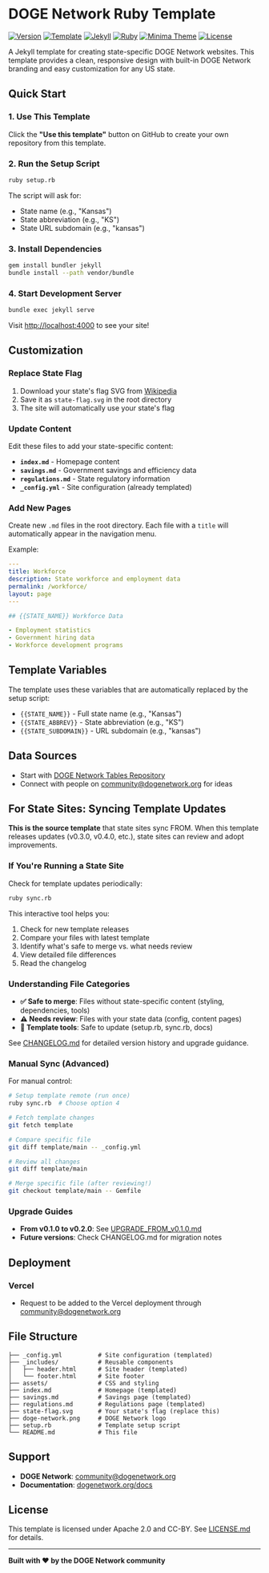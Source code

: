 # DOGE Network Ruby Template

[![Version](https://img.shields.io/badge/Version-0.2.0-orange.svg)](https://github.com/DOGE-network/DOGE_Network_Ruby_Template)
[![Template](https://img.shields.io/badge/Template-DOGE%20Network%20Ruby-brightgreen.svg)](https://dogenetwork.org/)
[![Jekyll](https://img.shields.io/badge/Jekyll-4.3.4-blue.svg)](https://jekyllrb.com/)
[![Ruby](https://img.shields.io/badge/Ruby-3.3.0-red.svg)](https://www.ruby-lang.org/)
[![Minima Theme](https://img.shields.io/badge/Theme-Minima-green.svg)](https://github.com/jekyll/minima)
[![License](https://img.shields.io/badge/License-Apache%202.0-blue.svg)](LICENSE.md)

A Jekyll template for creating state-specific DOGE Network websites. This template provides a clean, responsive design with built-in DOGE Network branding and easy customization for any US state.

## Quick Start

### 1. Use This Template

Click the **"Use this template"** button on GitHub to create your own repository from this template.

### 2. Run the Setup Script

```bash
ruby setup.rb
```

The script will ask for:
- State name (e.g., "Kansas")
- State abbreviation (e.g., "KS") 
- State URL subdomain (e.g., "kansas")

### 3. Install Dependencies

```bash
gem install bundler jekyll
bundle install --path vendor/bundle
```

### 4. Start Development Server

```bash
bundle exec jekyll serve
```

Visit [http://localhost:4000](http://localhost:4000) to see your site!

## Customization

### Replace State Flag

1. Download your state's flag SVG from [Wikipedia](https://en.wikipedia.org/wiki/List_of_U.S._state_flags)
2. Save it as `state-flag.svg` in the root directory
3. The site will automatically use your state's flag

### Update Content

Edit these files to add your state-specific content:

- **`index.md`** - Homepage content
- **`savings.md`** - Government savings and efficiency data
- **`regulations.md`** - State regulatory information
- **`_config.yml`** - Site configuration (already templated)

### Add New Pages

Create new `.md` files in the root directory. Each file with a `title` will automatically appear in the navigation menu.

Example:
```yaml
---
title: Workforce
description: State workforce and employment data
permalink: /workforce/
layout: page
---

## {{STATE_NAME}} Workforce Data

- Employment statistics
- Government hiring data
- Workforce development programs
```

## Template Variables

The template uses these variables that are automatically replaced by the setup script:

- `{{STATE_NAME}}` - Full state name (e.g., "Kansas")
- `{{STATE_ABBREV}}` - State abbreviation (e.g., "KS")
- `{{STATE_SUBDOMAIN}}` - URL subdomain (e.g., "kansas")

## Data Sources

- Start with [DOGE Network Tables Repository](https://github.com/DOGE-network/tables)
- Connect with people on [community@dogenetwork.org](mailto:community@dogenetwork.org) for ideas

## For State Sites: Syncing Template Updates

**This is the source template** that state sites sync FROM. When this template releases updates (v0.3.0, v0.4.0, etc.), state sites can review and adopt improvements.

### If You're Running a State Site

Check for template updates periodically:

```bash
ruby sync.rb
```

This interactive tool helps you:
1. Check for new template releases
2. Compare your files with latest template
3. Identify what's safe to merge vs. what needs review
4. View detailed file differences
5. Read the changelog

### Understanding File Categories

- **✅ Safe to merge**: Files without state-specific content (styling, dependencies, tools)
- **⚠️ Needs review**: Files with your state data (config, content pages)
- **🔧 Template tools**: Safe to update (setup.rb, sync.rb, docs)

See [CHANGELOG.md](CHANGELOG.md) for detailed version history and upgrade guidance.

### Manual Sync (Advanced)

For manual control:
```bash
# Setup template remote (run once)
ruby sync.rb  # Choose option 4

# Fetch template changes
git fetch template

# Compare specific file
git diff template/main -- _config.yml

# Review all changes
git diff template/main

# Merge specific file (after reviewing!)
git checkout template/main -- Gemfile
```

### Upgrade Guides

- **From v0.1.0 to v0.2.0**: See [UPGRADE_FROM_v0.1.0.md](UPGRADE_FROM_v0.1.0.md)
- **Future versions**: Check CHANGELOG.md for migration notes

## Deployment

### Vercel

- Request to be added to the Vercel deployment through [community@dogenetwork.org](mailto:community@dogenetwork.org)

## File Structure

```
├── _config.yml          # Site configuration (templated)
├── _includes/           # Reusable components
│   ├── header.html      # Site header (templated)
│   └── footer.html      # Site footer
├── assets/              # CSS and styling
├── index.md             # Homepage (templated)
├── savings.md           # Savings page (templated)
├── regulations.md       # Regulations page (templated)
├── state-flag.svg       # Your state's flag (replace this)
├── doge-network.png     # DOGE Network logo
├── setup.rb             # Template setup script
└── README.md            # This file
```

## Support

- **DOGE Network**: [community@dogenetwork.org](mailto:community@dogenetwork.org)
- **Documentation**: [dogenetwork.org/docs](https://dogenetwork.org/docs)

## License

This template is licensed under Apache 2.0 and CC-BY. See [LICENSE.md](LICENSE.md) for details.

---

**Built with ❤️ by the DOGE Network community**